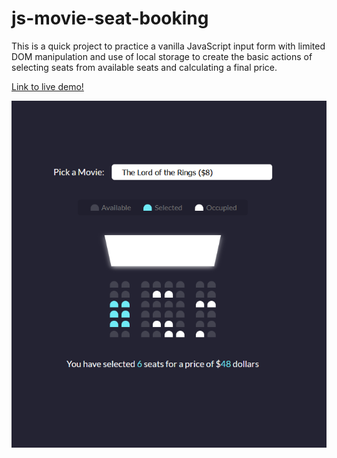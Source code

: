 # js-movie-seat-booking

This is a quick project to practice a vanilla JavaScript input form with limited DOM manipulation 
and use of local storage to create the basic actions of selecting seats from available seats and
calculating a final price. 

[Link to live demo!](https://hunter71a.github.io/demoProjects/js-form-validator/index.html)


![alt text](https://github.com/Hunter71a/js-movie-seat-booking/blob/master/screen.PNG?raw=true)
